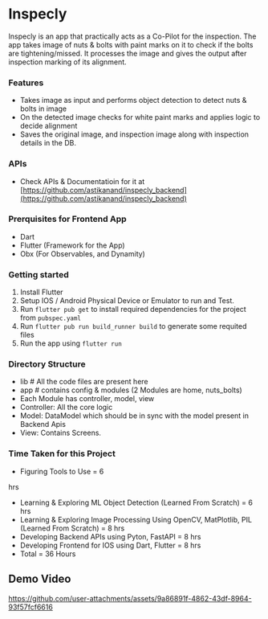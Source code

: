# Inspecly
Inspecly is an app that practically acts as a Co-Pilot for the inspection.
The app takes image of nuts & bolts with paint marks on it to check if the bolts are tightening/missed. It processes the image and gives the output after inspection marking of its alignment.


### Features
- Takes image as input and performs object detection to detect nuts & bolts in image
- On the detected image checks for white paint marks and applies logic to decide alignment
- Saves the original image, and inspection image along with inspection details in the DB.


### APIs
- Check APIs & Documentatioin for it at [https://github.com/astikanand/inspecly_backend](https://github.com/astikanand/inspecly_backend)


### Prerquisites for Frontend App
- Dart 
- Flutter (Framework for the App)
- Obx (For Observables, and Dynamity)


### Getting started
1. Install Flutter
2. Setup IOS / Android Physical Device or Emulator to run and Test.
3. Run `flutter pub get` to install required dependencies for the project from `pubspec.yaml`
4. Run `flutter pub run build_runner build` to generate some requited files
5. Run the app using `flutter run`


### Directory Structure
- lib # All the code files are present here
- app # contains config & modules (2 Modules are home, nuts_bolts)
- Each Module has controller, model, view
- Controller: All the core logic
- Model: DataModel which should be in sync with the model present in Backend Apis
- View: Contains Screens.

### Time Taken for this Project
- Figuring Tools to Use = 6 


hrs
- Learning & Exploring ML Object Detection (Learned From Scratch) = 6 hrs
- Learning & Exploring Image Processing Using OpenCV, MatPlotlib, PIL (Learned From Scratch) = 8 hrs
- Developing Backend APIs using Pyton, FastAPI = 8 hrs
- Developing Frontend for IOS using Dart, Flutter = 8 hrs
- Total = 36 Hours

## Demo Video

https://github.com/user-attachments/assets/9a86891f-4862-43df-8964-93f57fcf6616
